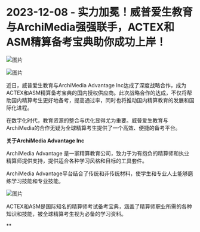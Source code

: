 # 2023-12-08 - 实力加冕！威普爱生教育与ArchiMedia强强联手，ACTEX和ASM精算备考宝典助你成功上岸！

![图片](https://mmbiz.qpic.cn/mmbiz_jpg/mK3FpI9af4kg4PH3You8v1p2s4zAl35ZxNnxg0MdNmVTvH2IJcatox7FnBcNAnYE4JN8ZPBDeK1yLvRwqaptmA/640?wx_fmt=jpeg&wxfrom=5&wx_lazy=1&wx_co=1&tp=webp)

![图片](https://mmbiz.qpic.cn/mmbiz_gif/mK3FpI9af4kg4PH3You8v1p2s4zAl35ZQkpnCFrL4sxibTsCHduia44N0WRpw0ibe62rGfxowYB0ZzQROPDAlhh3Q/640?wx_fmt=gif&wxfrom=5&wx_lazy=1&tp=webp)

近日，威普爱生教育与ArchiMedia Advantage Inc达成了深度战略合作，成为ACTEX和ASM精算备考宝典的国内授权供应商。此次战略合作的达成，不仅将帮助国内精算考生更好地备考，提高通过率，同时也将推动国内精算教育的发展和国际化进程。

在数字化时代，教育资源的整合与优化显得尤为重要。威普爱生教育与ArchiMedia的合作无疑为全球精算考生提供了一个高效、便捷的备考平台。

**关于ArchiMedia Advantage Inc**

ArchiMedia Advantage 是一家精算教育公司，致力于为有抱负的精算师和执业精算师提供支持，提供适合各种学习风格和目标的工具套件。

ArchiMedia Advantage平台结合了传统和非传统材料，使学生和专业人士能够磨练学习技能和专业技能。

![图片](https://mmbiz.qpic.cn/sz_mmbiz_png/mK3FpI9af4mx7xRiavibCDQuVQpEt1ZWOP9568KfvE2LhbOicao7zEgQRgAe0Q0QyTcRzGa7OyQyonmPIdSW3elYg/640?wx_fmt=png&from=appmsg&tp=webp&wxfrom=5&wx_lazy=1)

ACTEX和ASM是国际知名的精算师考试备考宝典，涵盖了精算师职业所需的各种知识和技能，被全球精算考生视为必备的学习资料。

**